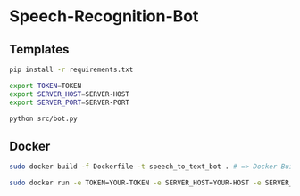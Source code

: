 # Speech-Recognition-Bot

## Templates

```bash
pip install -r requirements.txt
```

```bash
export TOKEN=TOKEN
export SERVER_HOST=SERVER-HOST
export SERVER_PORT=SERVER-PORT
```

```bash
python src/bot.py
```

## Docker
```bash
sudo docker build -f Dockerfile -t speech_to_text_bot . # => Docker Build
```

```bash
sudo docker run -e TOKEN=YOUR-TOKEN -e SERVER_HOST=YOUR-HOST -e SERVER_HOST=YOUR-PORT -v /{full path to project}/logs/:/app/logs/ speech_to_text_bot # => Docker Run
```

